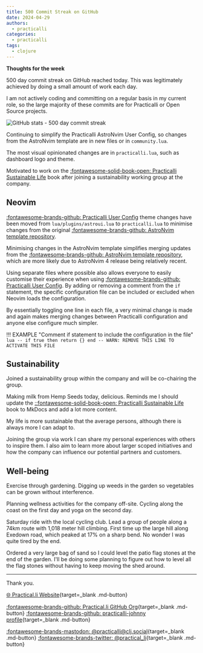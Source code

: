 ```yaml
---
title: 500 Commit Streak on GitHub
date: 2024-04-29
authors:
  - practicalli
categories:
  - practicalli
tags:
  - clojure
---
```


**Thoughts for the week**

500 day commit streak on GitHub reached today.  This was legitimately achieved by doing a small amount of work each day.

I am not actively coding and committing on a regular basis in my current role, so the large majority of these commits are for Practicalli or Open Source projects.

![GitHub stats - 500 day commit streak](https://github.com/practicalli/graphic-design/blob/live/github/github-stats-streak-500-days-dark.png?raw=true)

Continuing to simplify the Practicalli AstroNvim User Config, so changes from the AstroNvim template are in new files or in `community.lua`.

The most visual opinionated changes are in `practicalli.lua`, such as dashboard logo and theme.

Motivated to work on the [:fontawesome-solid-book-open: Practicalli Sustainable Life](https://practical.li/sustainable-life) book after joining a sustainability working group at the company.

<!-- more -->

## Neovim 

[:fontawesome-brands-github: Practicalli User Config](https://github.com/practicalli/astronvim-user-config) theme changes have been moved from `lua/plugins/astroui.lua` to `practicalli.lua` to minimise changes from the original [:fontawesome-brands-github: AstroNvim template repository](https://github.com/AstroNvim/template/).  

Minimising changes in the AstroNvim template simplifies merging updates from the [:fontawesome-brands-github: AstroNvim template repository](https://github.com/AstroNvim/template/), which are more likely due to AstroNvim 4 release being relatively recent.

Using separate files where possible also allows everyone to easily customise their experience when using [:fontawesome-brands-github: Practicalli User Config](https://github.com/practicalli/astronvim-user-config).  By adding or removing a comment from the `if` statement, the specific configuration file can be included or excluded when Neovim loads the configuration.

By essentially toggling one line in each file, a very minimal change is made and again makes merging changes between Practicalli configuration and anyone else configure much simpler.

!!! EXAMPLE "Comment if statement to include the configuration in the file"
    ```lua
    -- if true then return {} end -- WARN: REMOVE THIS LINE TO ACTIVATE THIS FILE
    ```

## Sustainability

Joined a sustainability group within the company and will be co-chairing the group.

Making milk from Hemp Seeds today, delicious.  Reminds me I should update the [::fontawesome-solid-book-open: Practicalli Sustainable Life](https://practical.li/sustainable-life/) book to MkDocs and add a lot more content.

My life is more sustainable that the average persons, although there is always more I can adapt to.

Joining the group via work I can share my personal experiences with others to inspire them.  I also aim to learn more about larger scoped initiatives and how the company can influence our potential partners and customers.

## Well-being

Exercise through gardening.  Digging up weeds in the garden so vegetables can be grown without interference.

Planning wellness activities for the company off-site.  Cycling along the coast on the first day and yoga on the second day.

Saturday ride with the local cycling club.  Lead a group of people along a 74km route with 1,018 meter hill climbing.  First time up the large hill along Exedown road, which peaked at 17% on a sharp bend.  No wonder I was quite tired by the end.

Ordered a very large bag of sand so I could level the patio flag stones at the end of the garden.  I'll be doing some planning to figure out how to level all the flag stones without having to keep moving the shed around.


---
Thank you.

[:globe_with_meridians: Practical.li Website](https://practical.li){target=_blank .md-button} 

[:fontawesome-brands-github: Practical.li GitHub Org](https://github.com/practicalli){target=_blank .md-button} 
[:fontawesome-brands-github: practicalli-johnny profile](https://github.com/practicalli-johnny){target=_blank .md-button}

[:fontawesome-brands-mastodon: @practicalli@clj.social](https://clj.social/@practicalli){target=_blank .md-button}
[:fontawesome-brands-twitter: @practical_li](https://twitter.com/practcial_li){target=_blank .md-button}

